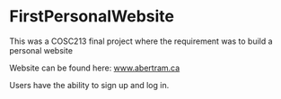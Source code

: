 # FirstPersonalWebsite
This was a COSC213 final project where the requirement was to build a personal website

Website can be found here: www.abertram.ca

Users have the ability to sign up and log in.
